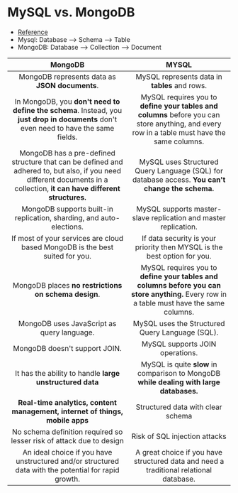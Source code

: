 # MySQL vs. MongoDB

- [Reference](https://www.guru99.com/mongodb-vs-mysql.html)
- Mysql: Database --> Schema --> Table
- MongoDB: Database --> Collection --> Document

|                         **MongoDB**                          |                          **MYSQL**                           |
| :----------------------------------------------------------: | :----------------------------------------------------------: |
|        MongoDB represents data as **JSON documents**.        |        MySQL represents data in **tables** and rows.         |
| In MongoDB, you **don't need to define the schema**. Instead, you **just drop in documents** don't even need to have the same fields. | MySQL requires you to **define your tables and columns** before you can store anything, and every row in a table must have the same columns. |
| MongoDB has a pre-defined structure that can be defined and adhered to, but also, if you need different documents in a collection, **it can have different structures.** | MySQL uses Structured Query Language (SQL) for database access. **You can't change the schema.** |
| MongoDB supports built-in replication, sharding, and auto-elections. | MySQL supports master-slave replication and master replication. |
| If most of your services are cloud based MongoDB is the best suited for you. | If data security is your priority then MYSQL is the best option for you. |
|     MongoDB places **no restrictions on schema design**.     | MySQL requires you to **define your tables and columns before you can store anything.** Every row in a table must have the same columns. |
|          MongoDB uses JavaScript as query language.          |       MySQL uses the Structured Query Language (SQL).        |
|                MongoDB doesn't support JOIN.                 |               MySQL supports JOIN operations.                |
|   It has the ability to handle **large unstructured data**   | MySQL is quite **slow** in comparison to MongoDB **while dealing with large databases.** |
| **Real-time analytics, content management, internet of things, mobile apps** |              Structured data with clear schema               |
| No schema definition required so lesser risk of attack due to design |                Risk of SQL injection attacks                 |
| An ideal choice if you have unstructured and/or structured data with the potential for rapid growth. | A great choice if you have structured data and need a traditional relational database. |